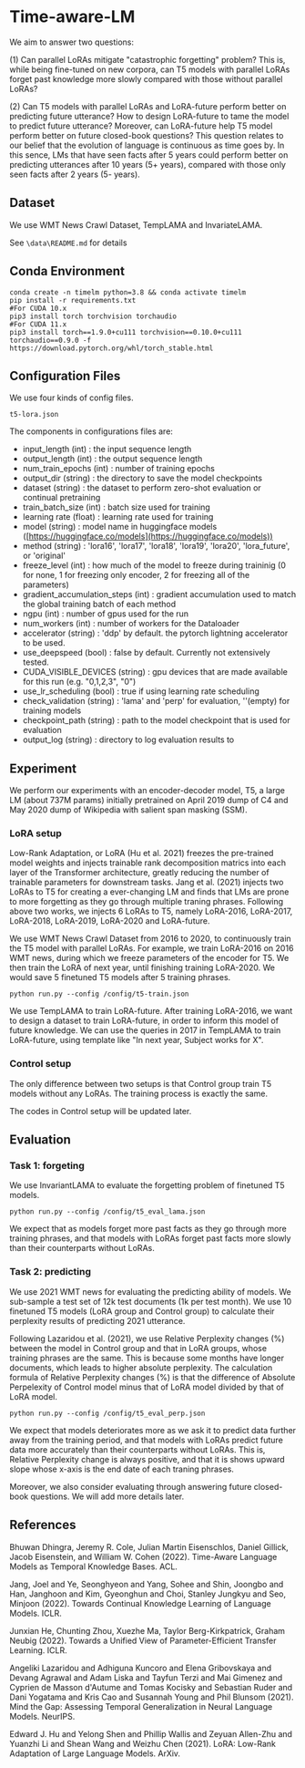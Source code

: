 # Time-aware-LM

We aim to answer two questions: 

(1) Can parallel LoRAs mitigate "catastrophic forgetting" problem? This is, while being fine-tuned on new corpora, can T5 models with parallel LoRAs forget past knowledge more slowly compared with those without parallel LoRAs? 

(2) Can T5 models with parallel LoRAs and LoRA-future perform better on predicting future utterance? How to design LoRA-future to tame the model to predict future utterance? Moreover, can LoRA-future help T5 model perform better on future closed-book questions?  This question relates to our belief that the evolution of language is continuous as time goes by. In this sence, LMs that have seen facts after 5 years could perform better on predicting utterances after 10 years (5+ years), compared with those only seen facts after 2 years (5- years).

## Dataset

We use WMT News Crawl Dataset, TempLAMA and InvariateLAMA. 

See `\data\README.md` for details

## Conda Environment

```
conda create -n timelm python=3.8 && conda activate timelm
pip install -r requirements.txt
#For CUDA 10.x
pip3 install torch torchvision torchaudio
#For CUDA 11.x
pip3 install torch==1.9.0+cu111 torchvision==0.10.0+cu111 torchaudio==0.9.0 -f https://download.pytorch.org/whl/torch_stable.html
```

## Configuration Files

We use four kinds of config files.

```
t5-lora.json
```

The components in configurations files are:
 * input_length (int) : the input sequence length
 * output_length (int) : the output sequence length
 * num_train_epochs (int) : number of training epochs
 * output_dir (string) : the directory to save the model checkpoints
 * dataset (string) : the dataset to perform zero-shot evaluation or continual pretraining
 * train_batch_size (int) : batch size used for training
 * learning rate (float) : learning rate used for training
 * model (string) : model name in huggingface models ([https://huggingface.co/models](https://huggingface.co/models))
 * method (string) :  'lora16', 'lora17', 'lora18', 'lora19', 'lora20', 'lora_future', or 'original'
 * freeze_level (int) : how much of the model to freeze during traininig (0 for none, 1 for freezing only encoder, 2 for freezing all of the parameters)
 * gradient_accumulation_steps (int) : gradient accumulation used to match the global training batch of each method
 * ngpu (int) : number of gpus used for the run
 * num_workers (int) : number of workers for the Dataloader
 * accelerator (string) : 'ddp' by default. the pytorch lightning accelerator to be used.
 * use_deepspeed (bool) : false by default. Currently not extensively tested.
 * CUDA_VISIBLE_DEVICES (string) : gpu devices that are made available for this run (e.g. "0,1,2,3", "0")
 * use_lr_scheduling (bool) : true if using learning rate scheduling
 * check_validation (string) : 'lama' and 'perp' for evaluation, ''(empty) for training models
 * checkpoint_path (string) : path to the model checkpoint that is used for evaluation
 * output_log (string) : directory to log evaluation results to

## Experiment

We perform our experiments with an encoder-decoder model, T5, a large LM (about 737M params) initially pretrained on April 2019 dump of C4 and May 2020 dump of Wikipedia with salient span masking (SSM).

### LoRA setup

Low-Rank Adaptation, or LoRA (Hu et al. 2021) freezes the pre-trained model weights and injects trainable rank decomposition matrics into each layer of the Transformer architecture, greatly reducing the number of trainable parameters for downstream tasks. Jang et al. (2021) injects two LoRAs to T5 for creating a ever-changing LM and finds that LMs are prone to more forgetting as they go through multiple traning phrases. Following above two works, we injects 6 LoRAs to T5, namely LoRA-2016, LoRA-2017, LoRA-2018, LoRA-2019, LoRA-2020 and LoRA-future.

We use WMT News Crawl Dataset from 2016 to 2020, to continuously train the T5 model with parallel LoRAs. For example, we train LoRA-2016 on 2016 WMT news, during which we freeze parameters of the encoder for T5. We then train the LoRA of next year, until finishing training LoRA-2020. We would save 5 finetuned T5 models after 5 training phrases.

```
python run.py --config /config/t5-train.json
```

We use TempLAMA to train LoRA-future. After training LoRA-2016, we want to design a dataset to train LoRA-future, in order to inform this model of future knowledge. We can use the queries in 2017 in TempLAMA to train LoRA-future, using template like "In next year, Subject works for X".

### Control setup

The only difference between two setups is that Control group train T5 models without any LoRAs. The training process is exactly the same.

The codes in Control setup will be updated later.

## Evaluation

### Task 1: forgeting

We use InvariantLAMA to evaluate the forgetting problem of finetuned T5 models.

```
python run.py --config /config/t5_eval_lama.json
```

We expect that as models forget more past facts as they go through more training phrases, and that models with LoRAs forget past facts more slowly than their counterparts without LoRAs.

### Task 2: predicting

We use 2021 WMT news for evaluating the predicting ability of models. We sub-sample a test set of 12k test documents (1k per test month). We use 10 finetuned T5 models (LoRA group and Control group) to calculate their perplexity results of predicting 2021 utterance. 

Following Lazaridou et al. (2021), we use Relative Perplexity changes (%) between the model in Control group and that in LoRA groups, whose training phrases are the same. This is because some months have longer documents, which leads to higher absolute perplexity. The calculation formula of Relative Perplexity changes (%) is that the difference of Absolute Perpelexity of Control model minus that of LoRA model divided by that of LoRA model.

```
python run.py --config /config/t5_eval_perp.json
```

We expect that models deteriorates more as we ask it to predict data further away from the training period, and that models with LoRAs predict future data more accurately than their counterparts without LoRAs. This is, Relative Perplexity change is always positive, and that it is shows upward slope whose x-axis is the end date of each traning phrases.

Moreover, we also consider evaluating through answering future closed-book questions. We will add more details later.

## References

Bhuwan Dhingra, Jeremy R. Cole, Julian Martin Eisenschlos, Daniel Gillick, Jacob Eisenstein, and William W. Cohen (2022). Time-Aware Language Models as Temporal Knowledge Bases. ACL.

Jang, Joel and Ye, Seonghyeon and Yang, Sohee and Shin, Joongbo and Han, Janghoon and Kim, Gyeonghun and Choi, Stanley Jungkyu and Seo, Minjoon (2022). Towards Continual Knowledge Learning of Language Models. ICLR.

Junxian He, Chunting Zhou, Xuezhe Ma, Taylor Berg-Kirkpatrick, Graham Neubig (2022). Towards a Unified View of Parameter-Efficient Transfer Learning. ICLR.

Angeliki Lazaridou and Adhiguna Kuncoro and Elena Gribovskaya and Devang Agrawal and Adam Liska and Tayfun Terzi and Mai Gimenez and Cyprien de Masson d'Autume and Tomas Kocisky and Sebastian Ruder and Dani Yogatama and Kris Cao and Susannah Young and Phil Blunsom (2021). Mind the Gap: Assessing Temporal Generalization in Neural Language Models. NeurIPS.

Edward J. Hu and Yelong Shen and Phillip Wallis and Zeyuan Allen-Zhu and Yuanzhi Li and Shean Wang and Weizhu Chen (2021). LoRA: Low-Rank Adaptation of Large Language Models. ArXiv.
